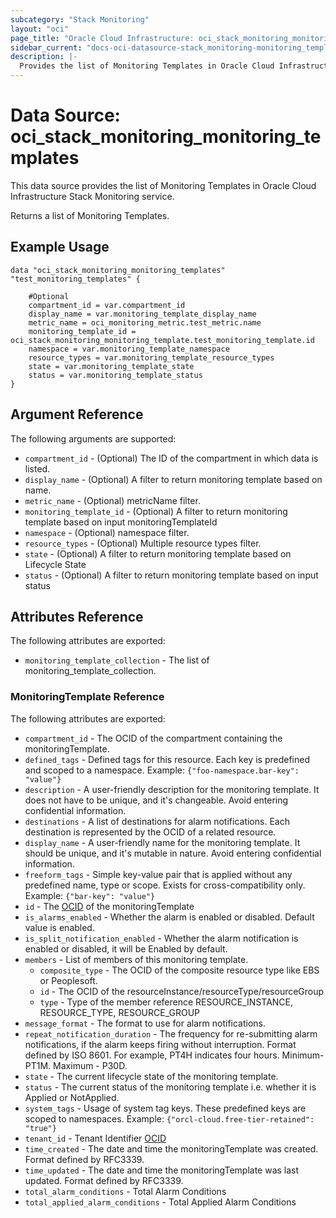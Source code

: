 ```yaml
---
subcategory: "Stack Monitoring"
layout: "oci"
page_title: "Oracle Cloud Infrastructure: oci_stack_monitoring_monitoring_templates"
sidebar_current: "docs-oci-datasource-stack_monitoring-monitoring_templates"
description: |-
  Provides the list of Monitoring Templates in Oracle Cloud Infrastructure Stack Monitoring service
---
```


# Data Source: oci_stack_monitoring_monitoring_templates
This data source provides the list of Monitoring Templates in Oracle Cloud Infrastructure Stack Monitoring service.

Returns a list of Monitoring Templates.

## Example Usage

```hcl
data "oci_stack_monitoring_monitoring_templates" "test_monitoring_templates" {

	#Optional
	compartment_id = var.compartment_id
	display_name = var.monitoring_template_display_name
	metric_name = oci_monitoring_metric.test_metric.name
	monitoring_template_id = oci_stack_monitoring_monitoring_template.test_monitoring_template.id
	namespace = var.monitoring_template_namespace
	resource_types = var.monitoring_template_resource_types
	state = var.monitoring_template_state
	status = var.monitoring_template_status
}
```

## Argument Reference

The following arguments are supported:

* `compartment_id` - (Optional) The ID of the compartment in which data is listed.
* `display_name` - (Optional) A filter to return monitoring template based on name.
* `metric_name` - (Optional) metricName filter.
* `monitoring_template_id` - (Optional) A filter to return monitoring template based on input monitoringTemplateId
* `namespace` - (Optional) namespace filter.
* `resource_types` - (Optional) Multiple resource types filter.
* `state` - (Optional) A filter to return monitoring template based on Lifecycle State
* `status` - (Optional) A filter to return monitoring template based on input status


## Attributes Reference

The following attributes are exported:

* `monitoring_template_collection` - The list of monitoring_template_collection.

### MonitoringTemplate Reference

The following attributes are exported:

* `compartment_id` - The OCID of the compartment containing the monitoringTemplate.
* `defined_tags` - Defined tags for this resource. Each key is predefined and scoped to a namespace. Example: `{"foo-namespace.bar-key": "value"}` 
* `description` - A user-friendly description for the monitoring template. It does not have to be unique, and it's changeable. Avoid entering confidential information.
* `destinations` - A list of destinations for alarm notifications. Each destination is represented by the OCID of a related resource.
* `display_name` - A user-friendly name for the monitoring template. It should be unique, and it's mutable in nature. Avoid entering confidential information.
* `freeform_tags` - Simple key-value pair that is applied without any predefined name, type or scope. Exists for cross-compatibility only. Example: `{"bar-key": "value"}` 
* `id` - The [OCID](https://docs.cloud.oracle.com/iaas/Content/General/Concepts/identifiers.htm) of the monitoringTemplate
* `is_alarms_enabled` - Whether the alarm is enabled or disabled. Default value is enabled.
* `is_split_notification_enabled` - Whether the alarm notification is enabled or disabled, it will be Enabled by default.
* `members` - List of members of this monitoring template.
	* `composite_type` - The OCID of the composite resource type like EBS or Peoplesoft.
	* `id` - The OCID of the resourceInstance/resourceType/resourceGroup
	* `type` - Type of the member reference RESOURCE_INSTANCE, RESOURCE_TYPE, RESOURCE_GROUP
* `message_format` - The format to use for alarm notifications.
* `repeat_notification_duration` - The frequency for re-submitting alarm notifications, if the alarm keeps firing without interruption. Format defined by ISO 8601. For example, PT4H indicates four hours. Minimum- PT1M. Maximum - P30D.
* `state` - The current lifecycle state of the monitoring template.
* `status` - The current status of the monitoring template i.e. whether it is Applied or NotApplied.
* `system_tags` - Usage of system tag keys. These predefined keys are scoped to namespaces. Example: `{"orcl-cloud.free-tier-retained": "true"}` 
* `tenant_id` - Tenant Identifier [OCID](https://docs.cloud.oracle.com/iaas/Content/General/Concepts/identifiers.htm)
* `time_created` - The date and time the monitoringTemplate was created. Format defined by RFC3339.
* `time_updated` - The date and time the monitoringTemplate was last updated. Format defined by RFC3339.
* `total_alarm_conditions` - Total Alarm Conditions
* `total_applied_alarm_conditions` - Total Applied Alarm Conditions

